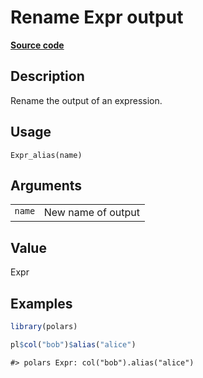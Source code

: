 
# Rename Expr output

[**Source code**](https://github.com/pola-rs/r-polars/tree/4c60e4ba5981c539b9639261157303d78f545b69/R/#L)

## Description

Rename the output of an expression.

## Usage

<pre><code class='language-R'>Expr_alias(name)
</code></pre>

## Arguments

<table>
<tr>
<td style="white-space: nowrap; font-family: monospace; vertical-align: top">
<code id="Expr_alias_:_name">name</code>
</td>
<td>
New name of output
</td>
</tr>
</table>

## Value

Expr

## Examples

``` r
library(polars)

pl$col("bob")$alias("alice")
```

    #> polars Expr: col("bob").alias("alice")
